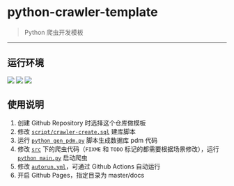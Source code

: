 # python-crawler-template

> Python 爬虫开发模板

------

## 运行环境

![](https://img.shields.io/badge/Python-3.8%2B-brightgreen.svg) ![](https://img.shields.io/badge/Platform-Linux%20amd64-brightgreen.svg) ![](https://img.shields.io/badge/Platform-Windows%20x64-brightgreen.svg)


## 使用说明

1. 创建 Github Repository 时选择这个仓库做模板
2. 修改 [`script/crawler-create.sql`](./script/crawler-create.sql) 建库脚本
3. 运行 [`python gen_pdm.py`](./gen_pdm.py) 脚本生成数据库 pdm 代码
4. 修改 [`src`](./src) 下的爬虫代码（`FIXME` 和 `TODO` 标记的都需要根据场景修改），运行 [`python main.py`](./main.py) 启动爬虫
5. 修改 [`autorun.yml`](./.github/workflows/autorun.yml)，可通过 Github Actions 自动运行
6. 开启 Github Pages，指定目录为 master/docs

